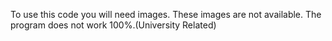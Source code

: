 To use this code you will need images. These images are not available. The program does not work 100%.(University Related)
